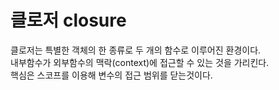 # 클로저 closure

클로저는 특별한 객체의 한 종류로 두 개의 함수로 이루어진 환경이다.  
내부함수가 외부함수의 맥락(context)에 접근할 수 있는 것을 가리킨다.  
핵심은 스코프를 이용해 변수의 접근 범위를 닫는것이다.

